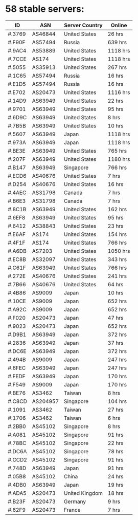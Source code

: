 # 58 stable servers:

| ID | ASN | Server Country | Online |
| ------ | ------ | ------ | ------ |
| #.3769 | AS46844 | United States | 26 hrs |
| #.F90F | AS57494 | Russia | 639 hrs |
| #.9AC4 | AS53889 | United States | 1118 hrs |
| #.7CCE | AS174 | United States | 1118 hrs |
| #.5055 | AS35913 | United States | 267 hrs |
| #.1C65 | AS57494 | Russia | 16 hrs |
| #.E1D5 | AS57494 | Russia | 16 hrs |
| #.E702 | AS20473 | United States | 1116 hrs |
| #.14D9 | AS63949 | United States | 22 hrs |
| #.9701 | AS63949 | United States | 95 hrs |
| #.6D9C | AS63949 | United States | 8 hrs |
| #.7B5B | AS63949 | United States | 10 hrs |
| #.5607 | AS63949 | Japan | 1118 hrs |
| #.973A | AS63949 | Japan | 1118 hrs |
| #.BE3E | AS63949 | United States | 765 hrs |
| #.207F | AS63949 | United States | 1180 hrs |
| #.B147 | AS63949 | Singapore | 766 hrs |
| #.ECD6 | AS40676 | United States | 7 hrs |
| #.D254 | AS40676 | United States | 16 hrs |
| #.4AEC | AS31798 | Canada | 7 hrs |
| #.B6E3 | AS31798 | Canada | 7 hrs |
| #.8C1B | AS63949 | United States | 162 hrs |
| #.6EF8 | AS63949 | United States | 95 hrs |
| #.6412 | AS38843 | United States | 23 hrs |
| #.E6AF | AS174 | United States | 154 hrs |
| #.4F1F | AS174 | United States | 766 hrs |
| #.A6DB | AS7203 | United States | 1050 hrs |
| #.EC8B | AS32097 | United States | 343 hrs |
| #.C61F | AS63949 | United States | 766 hrs |
| #.272E | AS40676 | United States | 241 hrs |
| #.7B66 | AS40676 | United States | 64 hrs |
| #.4B86 | AS9009 | Japan | 10 hrs |
| #.10CE | AS9009 | Japan | 652 hrs |
| #.A92C | AS9009 | Japan | 652 hrs |
| #.F020 | AS20473 | Japan | 47 hrs |
| #.9023 | AS20473 | Japan | 652 hrs |
| #.D9B1 | AS63949 | Japan | 372 hrs |
| #.2836 | AS63949 | Japan | 37 hrs |
| #.DC6E | AS63949 | Japan | 372 hrs |
| #.494B | AS9009 | Japan | 247 hrs |
| #.6FEC | AS63949 | Japan | 247 hrs |
| #.FEDF | AS63949 | Japan | 170 hrs |
| #.F549 | AS9009 | Japan | 170 hrs |
| #.BE76 | AS3462 | Taiwan | 8 hrs |
| #.C8CD | AS204957 | Singapore | 104 hrs |
| #.1091 | AS3462 | Taiwan | 27 hrs |
| #.1706 | AS3462 | Taiwan | 6 hrs |
| #.2BB0 | AS45102 | Singapore | 8 hrs |
| #.A081 | AS45102 | Singapore | 91 hrs |
| #.78BC | AS45102 | Singapore | 22 hrs |
| #.DC6A | AS45102 | Singapore | 78 hrs |
| #.CCD2 | AS45102 | Singapore | 91 hrs |
| #.748D | AS63949 | Japan | 91 hrs |
| #.05B8 | AS45102 | China | 24 hrs |
| #.4DB0 | AS63949 | Japan | 19 hrs |
| #.ADA5 | AS20473 | United Kingdom | 18 hrs |
| #.B23F | AS20473 | Germany | 9 hrs |
| #.62F9 | AS20473 | France | 7 hrs |


